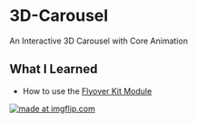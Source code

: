 # 3D-Carousel
 An Interactive 3D Carousel with Core Animation
 
 ## What I Learned
 * How to use the [Flyover Kit Module](https://github.com/SvenTiigi/FlyoverKit)
 
 
 
 
 

<a href="https://imgflip.com/gif/2srxid"><img src="https://i.imgflip.com/2srxid.gif" title="made at imgflip.com"/></a>
